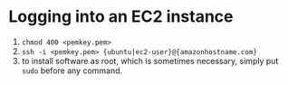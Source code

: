 # Logging into an EC2 instance
1. `chmod 400 <pemkey.pem>`
2. `ssh -i <pemkey.pem> {ubuntu|ec2-user}@{amazonhostname.com}`
3. to install software as root, which is sometimes necessary, simply put `sudo` before any command. 
